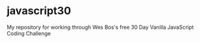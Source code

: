 # javascript30
My repository for working through Wes Bos's free 30 Day Vanilla JavaScript Coding Challenge
